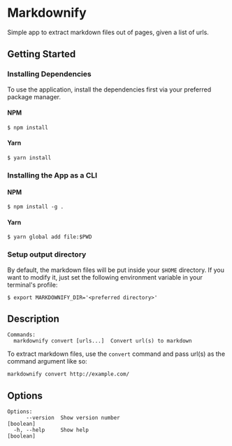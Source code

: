 # Markdownify

Simple app to extract markdown files out of pages, given a list of urls.

## Getting Started
### Installing Dependencies
To use the application, install the dependencies first via your preferred package manager.
#### NPM
```
$ npm install
```
#### Yarn
```
$ yarn install
```

### Installing the App as a CLI
#### NPM
```
$ npm install -g .
```
#### Yarn
```
$ yarn global add file:$PWD
```

### Setup output directory
By default, the markdown files will be put inside your `$HOME` directory. If you want to modify it, just set the following environment variable in your terminal's profile:
```
$ export MARKDOWNIFY_DIR='<preferred directory>'
```
## Description
```
Commands:
  markdownify convert [urls...]  Convert url(s) to markdown
```
To extract markdown files, use the `convert` command and pass url(s) as the command argument like so:
```
markdownify convert http://example.com/
```

## Options
```
Options:
      --version  Show version number                                   [boolean]
  -h, --help     Show help                                             [boolean]
```